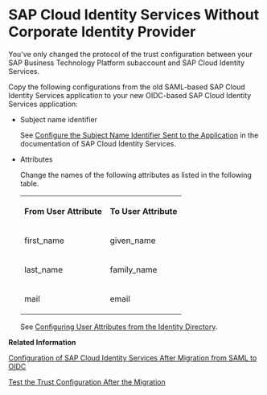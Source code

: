 <!-- loio8c37725a2b964d87987c385d125c5bdd -->

# SAP Cloud Identity Services Without Corporate Identity Provider

You've only changed the protocol of the trust configuration between your SAP Business Technology Platform subaccount and SAP Cloud Identity Services.

Copy the following configurations from the old SAML-based SAP Cloud Identity Services application to your new OIDC-based SAP Cloud Identity Services application:

-   Subject name identifier

    See [Configure the Subject Name Identifier Sent to the Application](http://help.sap.com/docs/IDENTITY_AUTHENTICATION/6d6d63354d1242d185ab4830fc04feb1/1d020e3a3ba34c43a71fde70bfa6419a.html) in the documentation of SAP Cloud Identity Services.

-   Attributes

    Change the names of the following attributes as listed in the following table.


    <table>
    <tr>
    <th valign="top">

    From User Attribute
    
    </th>
    <th valign="top">

    To User Attribute
    
    </th>
    </tr>
    <tr>
    <td valign="top">
    
    first\_name
    
    </td>
    <td valign="top">
    
    given\_name
    
    </td>
    </tr>
    <tr>
    <td valign="top">
    
    last\_name
    
    </td>
    <td valign="top">
    
    family\_name
    
    </td>
    </tr>
    <tr>
    <td valign="top">
    
    mail
    
    </td>
    <td valign="top">
    
    email
    
    </td>
    </tr>
    </table>
    
    See [Configuring User Attributes from the Identity Directory](https://help.sap.com/docs/identity-authentication/identity-authentication/configure-user-attributes-sent-to-application?version=Cloud).


**Related Information**  


[Configuration of SAP Cloud Identity Services After Migration from SAML to OIDC](configuration-of-sap-cloud-identity-services-after-migration-from-saml-to-oidc-1fa7273.md "You replaced an SAML trust configuration to your custom identity provider with an OIDC trust configuration to SAP Cloud Identity Services. Now, you need to make sure that the subaccount gets the same user attributes (names and values) as before.")

[Test the Trust Configuration After the Migration](test-the-trust-configuration-after-the-migration-edc7c42.md "Check that your users can still access their applications and have all the attributes they require. Use these steps to validate your new configuration.")

